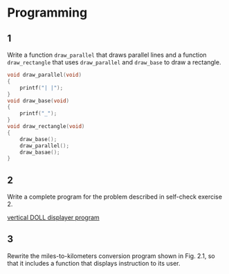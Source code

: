 # Programming

## 1

Write a function `draw_parallel` that draws parallel lines and a function `draw_rectangle` that uses `draw_parallel` and `draw_base` to draw a rectangle.

```c
void draw_parallel(void)
{
    printf("| |");
}
void draw_base(void)
{
    printf("_");
}
void draw_rectangle(void)
{
    draw_base();
    draw_parallel();
    draw_basae();
}
```

## 2

Write a complete program for the problem described in self-check exercise 2.

[vertical DOLL displayer program](doll.c)

## 3

Rewrite the miles-to-kilometers conversion program shown in Fig. 2.1, so that it includes a function that displays instruction to its user.
